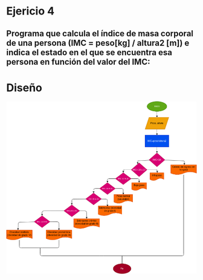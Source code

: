 # Ejericio 4

## Programa que calcula el índice de masa corporal de una persona (IMC = peso[kg] / altura2 [m]) e indica el estado en el que se encuentra esa persona en función del valor del IMC:

# Diseño
![Diagrama de flujo](diagrama.png "diagrama de flujo")